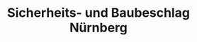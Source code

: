 ---
title: "Sicherheits- und Baubeschlag Nürnberg"
url: /nuernberg/sicherheits-und-baubeschlag-nuernberg/
shop: Eisenwaren
---